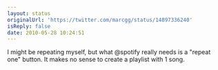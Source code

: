 ```yaml
---
layout: status
originalUrl: 'https://twitter.com/marcgg/status/14897336240'
isReply: false
date: 2010-05-28 10:24:51
---
```


I might be repeating myself, but what @spotify really needs is a "repeat one" button. It makes no sense to create a playlist with 1 song.
